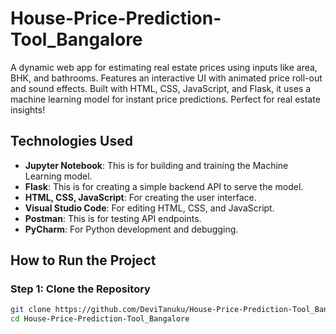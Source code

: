 # House-Price-Prediction-Tool_Bangalore
A dynamic web app for estimating real estate prices using inputs like area, BHK, and bathrooms. Features an interactive UI with animated price roll-out and sound effects. Built with HTML, CSS, JavaScript, and Flask, it uses a machine learning model for instant price predictions. Perfect for real estate insights!

## Technologies Used
- **Jupyter Notebook**: This is for building and training the Machine Learning model.
- **Flask**: This is for creating a simple backend API to serve the model.
- **HTML, CSS, JavaScript**: For creating the user interface.
- **Visual Studio Code**: For editing HTML, CSS, and JavaScript.
- **Postman**: This is for testing API endpoints.
- **PyCharm**: For Python development and debugging.

## How to Run the Project
### Step 1: Clone the Repository
```bash
git clone https://github.com/DeviTanuku/House-Price-Prediction-Tool_Bangalore.git
cd House-Price-Prediction-Tool_Bangalore

